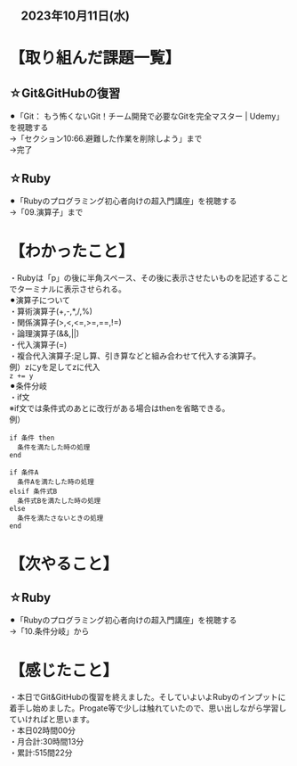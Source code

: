 ## 　2023年10月11日(水)
# 【取り組んだ課題一覧】
## ☆Git&GitHubの復習
⚫︎「Git： もう怖くないGit！チーム開発で必要なGitを完全マスター | Udemy」を視聴する<br>
→「セクション10:66.避難した作業を削除しよう」まで<br>
→完了<br>
## ☆Ruby
⚫︎「Rubyのプログラミング初心者向けの超入門講座」を視聴する<br>
→「09.演算子」まで<br>
# 【わかったこと】
・Rubyは「p」の後に半角スペース、その後に表示させたいものを記述することでターミナルに表示させられる。<br>
⚫︎演算子について<br>
・算術演算子(+,-,*,/,%)<br>
・関係演算子(>,<,<=,>=,==,!=)<br>
・論理演算子(&&,||)<br>
・代入演算子(=)<br>
・複合代入演算子:足し算、引き算などと組み合わせて代入する演算子。<br>
例）zにyを足してzに代入<br>
`z += y`<br>
⚫︎条件分岐<br>
・if文<br>
※if文では条件式のあとに改行がある場合はthenを省略できる。<br>
例）<br>
```
if 条件 then
  条件を満たした時の処理
end

if 条件A
  条件Aを満たした時の処理
elsif 条件式B
  条件式Bを満たした時の処理
else
  条件を満たさないときの処理
end
```
# 【次やること】
## ☆Ruby
⚫︎「Rubyのプログラミング初心者向けの超入門講座」を視聴する<br>
→「10.条件分岐」から<br>
# 【感じたこと】
・本日でGit&GitHubの復習を終えました。そしていよいよRubyのインプットに着手し始めました。Progate等で少しは触れていたので、思い出しながら学習していければと思います。<br>
・本日02時間00分<br>
・月合計:30時間13分<br>
・累計:515間22分<br>
